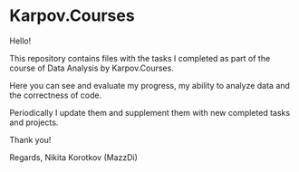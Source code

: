# Karpov.Courses

Hello!

This repository contains files with the tasks I completed as part of the course of Data Analysis by Karpov.Courses.

Here you can see and evaluate my progress, my ability to analyze data and the correctness of code.

Periodically I update them and supplement them with new completed tasks and projects.

Thank you!

Regards,
Nikita Korotkov (MazzDi)